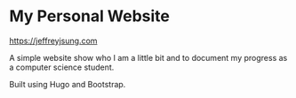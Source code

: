 # My Personal Website

https://jeffreyjsung.com

A simple website show who I am a little bit and to document my progress as a computer science student.

Built using Hugo and Bootstrap.